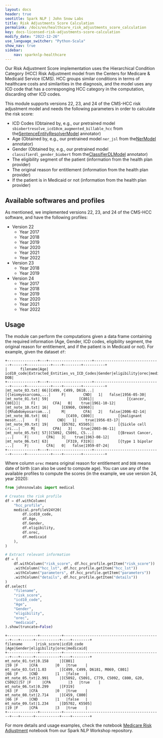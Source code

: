 ```yaml
---
layout: docs
header: true
seotitle: Spark NLP | John Snow Labs
title: Risk Adjustments Score Calculation
permalink: /docs/en/healthcare_risk_adjustments_score_calculation
key: docs-licensed-risk-adjustments-score-calculation
modify_date: "2022-12-26"
use_language_switcher: "Python-Scala"
show_nav: true
sidebar:
    nav: sparknlp-healthcare
---
```


<div class="h3-box" markdown="1">

Our Risk Adjustment Score implementation uses the Hierarchical Condition Category (HCC) Risk Adjustment model from the Centers for Medicare & Medicaid Service (CMS). HCC groups similar conditions in terms of healthcare costs and similarities in the diagnosis, and the model uses any ICD code that has a corresponging HCC category in the computation, discarding other ICD codes.

This module supports versions 22, 23, and 24 of the CMS-HCC risk adjustment model and needs the following parameters in order to calculate the risk score:

- ICD Codes (Obtained by, e.g., our pretrained model `sbiobertresolve_icd10cm_augmented_billable_hcc` from the[SentenceEntityResolverModel](https://nlp.johnsnowlabs.com/docs/en/licensed_annotators#sentenceentityresolver) annotator)
- Age (Obtained by, e.g., our pretrained model `ner_jsl` from the[NerModel](https://nlp.johnsnowlabs.com/docs/en/licensed_annotators#nermodel) annotator)
- Gender (Obtained by, e.g., our pretrained model `classifierdl_gender_biobert` from the[ClassifierDLModel](https://nlp.johnsnowlabs.com/docs/en/annotators#classifierdl) annotator)
- The eligibility segment of the patient (information from the health plan provider)
- The original reason for entitlement (information from the health plan provider)
- If the patient is in Medicaid or not (information from the health plan provider)

## Available softwares and profiles

As mentioned, we implemented versions 22, 23, and 24 of the CMS-HCC software, and have the following profiles:

- Version 22
  - Year 2017
  - Year 2018
  - Year 2019
  - Year 2020
  - Year 2021
  - Year 2022
- Version 23
  - Year 2018
  - Year 2019
- Version 24
  - Year 2017
  - Year 2018
  - Year 2019
  - Year 2020
  - Year 2021
  - Year 2022
                   
## Usage

The module can perform the computations given a data frame containing the required information (Age, Gender, ICD codes, eligibility segment, the original reason for entitlement, and if the patient is in Medicaid or not). For example, given the dataset `df`:

```
+--------------+---+--------------------+-------------------------------+------+-----------+----+--------+----------+
|      filename|Age|          icd10_code|Extracted_Entities_vs_ICD_Codes|Gender|eligibility|orec|medicaid|       DOB|
+--------------+---+--------------------+-------------------------------+------+-----------+----+--------+----------+
|mt_note_03.txt| 66|[C499, C499, D618...|           [{leiomyosarcoma,...|     F|        CND|   1|   false|1956-05-30|
|mt_note_01.txt| 59|              [C801]|               [{cancer, C801}]|     F|        CFA|   0|    true|1961-10-12|
|mt_note_10.txt| 16|      [C6960, C6960]|           [{Rhabdomyosarcom...|     M|        CFA|   2|   false|2006-02-14|
|mt_note_08.txt| 66|        [C459, C800]|           [{malignant mesot...|     F|        CND|   1|    true|1956-03-17|
|mt_note_09.txt| 19|      [D5702, K5505]|           [{Sickle cell cri...|     M|        CPA|   3|    true|2003-06-11|
|mt_note_05.txt| 57|[C5092, C5091, C5...|           [{Breast Cancer, ...|     F|        CPA|   3|    true|1963-08-12|
|mt_note_06.txt| 63|        [F319, F319]|           [{type 1 bipolar ...|     F|        CFA|   0|   false|1959-07-24|
+--------------+---+--------------------+-------------------------------+------+-----------+----+--------+----------+
```
Where column `orec` means original reason for entitlement and `DOB` means date of birth (can also be used to compute age). You can use any of the available profiles to compute the scores (in the example, we use version 24, year 2020):

```python
from johnsnowlabs import medical

# Creates the risk profile
df = df.withColumn(
    "hcc_profile",
    medical.profileV24Y20(
        df.icd10_code, 
        df.Age, 
        df.Gender, 
        df.eligibility, 
        df.orec, 
        df.medicaid
    ),
)

# Extract relevant information
df = (
    df.withColumn("risk_score", df.hcc_profile.getItem("risk_score"))
    .withColumn("hcc_lst", df.hcc_profile.getItem("hcc_lst"))
    .withColumn("parameters", df.hcc_profile.getItem("parameters"))
    .withColumn("details", df.hcc_profile.getItem("details"))
)
df.select(
    "filename",
    "risk_score",
    "icd10_code",
    "Age",
    "Gender",
    "eligibility",
    "orec",
    "medicaid",
).show(truncate=False)
```

```
+--------------+----------+---------------------------------------------+---+------+-----------+----+--------+
filename      |risk_score|icd10_code                                   |Age|Gender|eligibility|orec|medicaid|
+--------------+----------+---------------------------------------------+---+------+-----------+----+--------+
mt_note_01.txt|0.158     |[C801]                                       |59 |F     |CFA        |0   |true    |
mt_note_03.txt|1.03      |[C499, C499, D6181, M069, C801]              |66 |F     |CND        |1   |false   |
mt_note_05.txt|2.991     |[C5092, C5091, C779, C5092, C800, G20, C5092]|57 |F     |CPA        |3   |true    |
mt_note_06.txt|0.299     |[F319]                                       |63 |F     |CFA        |0   |true    |
mt_note_08.txt|2.714     |[C459, C800]                                 |66 |F     |CND        |1   |false   |
mt_note_09.txt|1.234     |[D5702, K5505]                               |19 |F     |CPA        |3   |true    |
+--------------+----------+---------------------------------------------+---+------+-----------+----+--------+
```


For more details and usage examples, check the notebook [Medicare Risk Adjustment](https://github.com/JohnSnowLabs/spark-nlp-workshop/blob/master/tutorials/Certification_Trainings_JSL/Healthcare/3.1.Calculate_Medicare_Risk_Adjustment_Score.ipynb) notebook from our Spark NLP Workshop repository.


</div>
